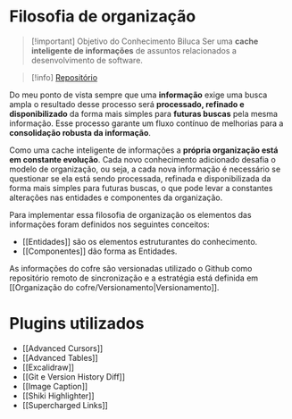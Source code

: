 # Filosofia de organização

> [!important] Objetivo do Conhecimento Biluca
> Ser uma **cache inteligente de informações** de assuntos relacionados a desenvolvimento de software.
> 

> [!info] [Repositório](https://github.com/BrunoBiluca/biluca-knowledge)

Do meu ponto de vista sempre que uma **informação** exige uma busca ampla o resultado desse processo será **processado, refinado e disponibilizado** da forma mais simples para **futuras buscas** pela mesma informação. Esse processo garante um fluxo contínuo de melhorias para a **consolidação robusta da informação**.

Como uma cache inteligente de informações a **própria organização está em constante evolução**. Cada novo conhecimento adicionado desafia o modelo de organização, ou seja, a cada nova informação é necessário se questionar se ela está sendo processada, refinada e disponibilizada da forma mais simples para futuras buscas, o que pode levar a constantes alterações nas entidades e componentes da organização.

Para implementar essa filosofia de organização os elementos das informações foram definidos nos seguintes conceitos:

- [[Entidades]] são os elementos estruturantes do conhecimento.
- [[Componentes]] dão forma as Entidades.

As informações do cofre são versionadas utilizado o Github como repositório remoto de sincronização e a estratégia está definida em [[Organização do cofre/Versionamento|Versionamento]].

# Plugins utilizados

- [[Advanced Cursors]]
- [[Advanced Tables]]
- [[Excalidraw]]
- [[Git e Version History Diff]]
- [[Image Caption]]
- [[Shiki Highlighter]]
- [[Supercharged Links]]